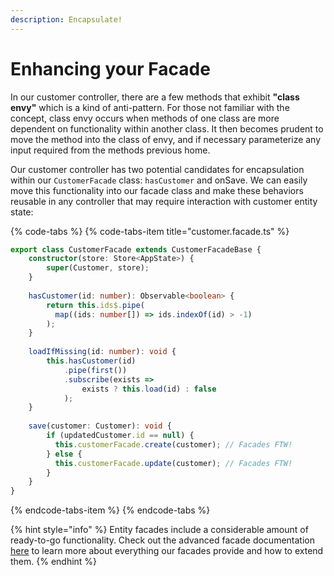 ```yaml
---
description: Encapsulate!
---
```


# Enhancing your Facade

In our customer controller, there are a few methods that exhibit **"class envy"** which is a kind of anti-pattern. For those not familiar with the concept, class envy occurs when methods of one class are more dependent on functionality within another class. It then becomes prudent to move the method into the class of envy, and if necessary parameterize any input required from the methods previous home.

Our customer controller has two potential candidates for encapsulation within our `CustomerFacade` class: `hasCustomer` and onSave. We can easily move this functionality into our facade class and make these behaviors reusable in any controller that may require interaction with customer entity state:

{% code-tabs %}
{% code-tabs-item title="customer.facade.ts" %}
```typescript
export class CustomerFacade extends CustomerFacadeBase {
    constructor(store: Store<AppState>) {
        super(Customer, store);
    }
    
    hasCustomer(id: number): Observable<boolean> {
        return this.ids$.pipe(
          map((ids: number[]) => ids.indexOf(id) > -1)
        );
    }
    
    loadIfMissing(id: number): void {
        this.hasCustomer(id)
            .pipe(first())
            .subscribe(exists => 
                exists ? this.load(id) : false
            );
    }
    
    save(customer: Customer): void {
        if (updatedCustomer.id == null) {
          this.customerFacade.create(customer); // Facades FTW!
        } else {
          this.customerFacade.update(customer); // Facades FTW!
        }
    }
}

```
{% endcode-tabs-item %}
{% endcode-tabs %}

{% hint style="info" %}
Entity facades include a considerable amount of ready-to-go functionality. Check out the advanced facade documentation [here](../../advanced/leveraging-facades/) to learn more about everything our facades provide and how to extend them. 
{% endhint %}



